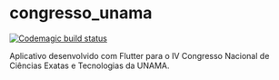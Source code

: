 # congresso_unama

[![Codemagic build status](https://api.codemagic.io/apps/5d61bffeee40b220699c6a88/5d61bffeee40b220699c6a87/status_badge.svg)](https://codemagic.io/apps/5d61bffeee40b220699c6a88/5d61bffeee40b220699c6a87/latest_build)

Aplicativo desenvolvido com Flutter para o IV Congresso Nacional de Ciências Exatas e Tecnologias da UNAMA.
